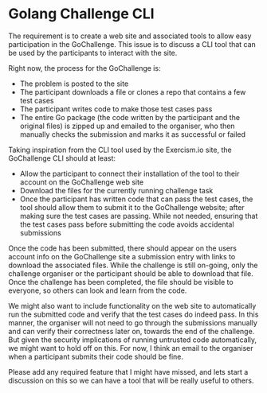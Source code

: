 Golang Challenge CLI
===============
The requirement is to create a web site and associated tools to allow easy participation in the GoChallenge. This issue is to discuss a CLI tool that can be used by the participants to interact with the site.

Right now, the process for the GoChallenge is:
 - The problem is posted to the site
 - The participant downloads a file or clones a repo that contains a few test cases
 - The participant writes code to make those test cases pass
 - The entire Go package (the code written by the participant and the original files) is zipped up and emailed to the organiser, who then manually checks the submission and marks it as successful or failed

Taking inspiration from the CLI tool used by the Exercism.io site, the GoChallenge CLI should at least:
 - Allow the participant to connect their installation of the tool to their account on the GoChallenge web site
 - Download the files for the currently running challenge task
 - Once the participant has written code that can pass the test cases, the tool should allow them to submit it to the GoChallenge website; after making sure the test cases are passing. While not needed, ensuring that the test cases pass before submitting the code avoids accidental submissions

Once the code has been submitted, there should appear on the users account info on the GoChallenge site a submission entry with links to download the associated files. While the challenge is still on-going, only the challenge organiser or the participant should be able to download that file. Once the challenge has been completed, the file should be visible to everyone, so others can look and learn from the code.

We might also want to include functionality on the web site to automatically run the submitted code and verify that the test cases do indeed pass. In this manner, the organiser will not need to go through the submissions manually and can verify their correctness later on, towards the end of the challenge. But given the security implications of running untrusted code automatically, we might want to hold off on this. For now, I think an email to the organiser when a participant submits their code should be fine.

Please add any required feature that I might have missed, and lets start a discussion on this so we can have a tool that will be really useful to others.
